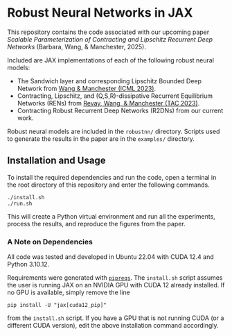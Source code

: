 # Robust Neural Networks in JAX

This repository contains the code associated with our upcoming paper *Scalable Parameterization of Contracting and Lipschitz Recurrent Deep Networks* (Barbara, Wang, & Manchester, 2025).

Included are JAX implementations of each of the following robust neural models:

- The Sandwich layer and corresponding Lipschitz Bounded Deep Network from [Wang & Manchester (ICML 2023)](https://proceedings.mlr.press/v202/wang23v.html).
- Contracting, Lipschitz, and (Q,S,R)-dissipative Recurrent Equilibrium Networks (RENs) from [Revay, Wang, & Manchester (TAC 2023)](https://ieeexplore.ieee.org/document/10179161).
- Contracting Robust Recurrent Deep Networks (R2DNs) from our current work.

Robust neural models are included in the `robustnn/` directory. Scripts used to generate the results in the paper are in the `examples/` directory.

## Installation and Usage

To install the required dependencies and run the code, open a terminal in the root directory of this repository and enter the following commands.

    ./install.sh
    ./run.sh

This will create a Python virtual environment and run all the experiments, process the results, and reproduce the figures from the paper.

### A Note on Dependencies

All code was tested and developed in Ubuntu 22.04 with CUDA 12.4 and Python 3.10.12.

Requirements were generated with [`pipreqs`](https://github.com/bndr/pipreqs). The `install.sh` script assumes the user is running JAX on an NVIDIA GPU with CUDA 12 already installed. If no GPU is available, simply remove the line

    pip install -U "jax[cuda12_pip]"

from the `install.sh` script. If you have a GPU that is not running CUDA (or a different CUDA version), edit the above installation command accordingly.
